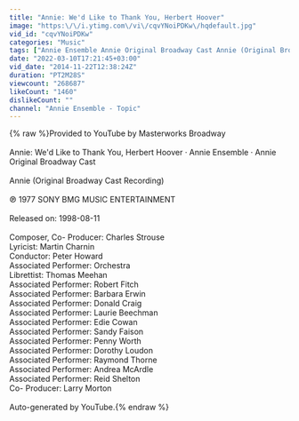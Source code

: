 ```yaml
---
title: "Annie: We'd Like to Thank You, Herbert Hoover"
image: "https:\/\/i.ytimg.com\/vi\/cqvYNoiPDKw\/hqdefault.jpg"
vid_id: "cqvYNoiPDKw"
categories: "Music"
tags: ["Annie Ensemble Annie Original Broadway Cast Annie (Original Broadway Cast Recording) Annie: We'd Like to Thank You","Herbert Hoover"]
date: "2022-03-10T17:21:45+03:00"
vid_date: "2014-11-22T12:38:24Z"
duration: "PT2M28S"
viewcount: "268687"
likeCount: "1460"
dislikeCount: ""
channel: "Annie Ensemble - Topic"
---
```

{% raw %}Provided to YouTube by Masterworks Broadway<br /><br />Annie: We'd Like to Thank You, Herbert Hoover · Annie Ensemble · Annie Original Broadway Cast<br /><br />Annie (Original Broadway Cast Recording)<br /><br />℗ 1977 SONY BMG MUSIC ENTERTAINMENT<br /><br />Released on: 1998-08-11<br /><br />Composer, Co- Producer: Charles Strouse<br />Lyricist: Martin Charnin<br />Conductor: Peter Howard<br />Associated  Performer: Orchestra<br />Librettist: Thomas Meehan<br />Associated  Performer: Robert Fitch<br />Associated  Performer: Barbara Erwin<br />Associated  Performer: Donald Craig<br />Associated  Performer: Laurie Beechman<br />Associated  Performer: Edie Cowan<br />Associated  Performer: Sandy Faison<br />Associated  Performer: Penny Worth<br />Associated  Performer: Dorothy Loudon<br />Associated  Performer: Raymond Thorne<br />Associated  Performer: Andrea McArdle<br />Associated  Performer: Reid Shelton<br />Co- Producer: Larry Morton<br /><br />Auto-generated by YouTube.{% endraw %}
